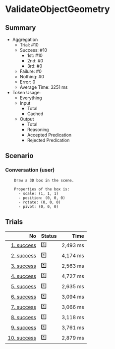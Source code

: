 # ValidateObjectGeometry
## Summary
  - Aggregation
    - Trial: #10
    - Success: #10
      - 1st: #10
      - 2nd: #0
      - 3rd: #0
    - Failure: #0
    - Nothing: #0
    - Error: 0
    - Average Time: 3251 ms
  - Token Usage:
    - Everything
    - Input
      - Total
      - Cached
    - Output
      - Total
      - Reasoning
      - Accepted Predication
      - Rejected Predication

## Scenario
### Conversation (user)

        Draw a 3D box in the scene.

        Properties of the box is:
          - scale: (1, 1, 1)
          - position: (0, 0, 0)
          - rotate: (0, 0, 0)
          - pivot: (0, 0, 0)
      

## Trials
No | Status | Time
---:|:-------|------:
[1. success](./trials/1.success.json) | 1️⃣ | 2,493 ms
[2. success](./trials/2.success.json) | 1️⃣ | 4,174 ms
[3. success](./trials/3.success.json) | 1️⃣ | 2,563 ms
[4. success](./trials/4.success.json) | 1️⃣ | 4,727 ms
[5. success](./trials/5.success.json) | 1️⃣ | 2,635 ms
[6. success](./trials/6.success.json) | 1️⃣ | 3,094 ms
[7. success](./trials/7.success.json) | 1️⃣ | 3,066 ms
[8. success](./trials/8.success.json) | 1️⃣ | 3,118 ms
[9. success](./trials/9.success.json) | 1️⃣ | 3,761 ms
[10. success](./trials/10.success.json) | 1️⃣ | 2,879 ms